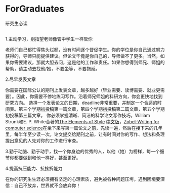 # ForGraduates
研究生必读
##
1.主动学习，别指望老师像管中学生一样管你

老师们自己都忙得焦头烂额，没有时间逐个督促学生。你的学位是你自己通过努力获得的，导师只能提供建议。但论文毕竟是你自己的，导师做不了更多。当然，如果你需要建议，那就大胆去问，这是他的工作和责任。如果你想得到师兄、师姐的帮助，请主动去找他/她，不要坐等，不要拖延。

2.尽早发表文章

你需要在国际公认的期刊上发表文章，越多越好（毕业需要、读博需要、就业更需要）。因此，你需要不停地练习写作。沿着师兄师姐的科研方向，你会更快地找到研究方向。
选择一个发表论文的日期，deadline非常重要，并制定一个合适的时间表。第三个学期初投稿第一篇文章，第四个学期初投稿第二篇文章，第五个学期初投稿第三篇文章。
你必须掌握清晰、简洁的科学论文写作技巧。William Strunk和E. P. White合著的[The Elements of Style](https://github.com/cxcygzs/ForGraduates/files/10047150/The.Elements.of.Style.4rd.Edition1992.pdf) [中文版](https://www.dedao.cn/ebook/detail?id=A1De6QkaNRMlK5yxrdmnEBXY97ZL23nGKvwo6zvGDekj1QgA84VbpqJOPLgxEJlY)，[Zobel-Writing for computer science](https://github.com/cxcygzs/Learning_Resources/files/10046946/Zobel.-.Writing.for.computer.science.3rd.edition.-.pdf)在坐下来写第一篇论文之前，先读一遍，然后在接下来的几年里，每半年至少读一次。论文提交给期刊之前，让有时间对你的写作、想法和条理提出意见的人先对你的工作进行审查。

3.勤于动脑、勤于动手，找一个你身边的优秀的人，以他（她）为榜样，每一个细节你都要做到和他一样好，甚至更好。

4.提高抗压能力、抗挫折能力

在你的研究生生涯必须拥有坚定的心理素质，避免被各种问题压垮。遇到困境要深信：自己不放弃，世界就不会放弃你！


